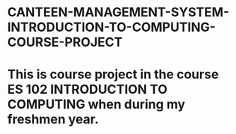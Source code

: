 # CANTEEN-MANAGEMENT-SYSTEM-INTRODUCTION-TO-COMPUTING-COURSE-PROJECT
# This is course project in the course ES 102 INTRODUCTION TO COMPUTING when during my freshmen year.
